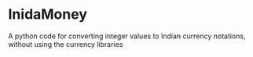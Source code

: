 # InidaMoney
A python code for converting integer values to Indian currency notations, without using the currency libraries
